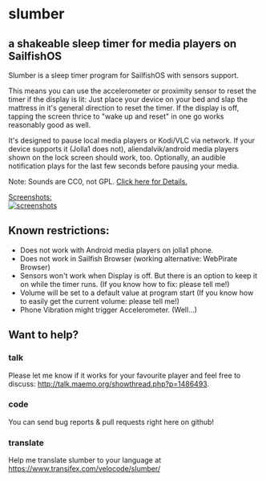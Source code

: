 # slumber
## a shakeable sleep timer for media players on SailfishOS
Slumber is a sleep timer program for SailfishOS with sensors support.

This means you can use the accelerometer or proximity sensor to reset the timer if the display is lit: Just place your device on your bed and slap the mattress in it's general direction to reset the timer. If the display is off, tapping the screen thrice to "wake up and reset" in one go works reasonably good as well.

It's designed to pause local media players or Kodi/VLC via network.
If your device supports it (Jolla1 does not), aliendalvik/android media players shown on the lock screen should work, too.
Optionally, an audible notification plays for the last few seconds before pausing your media.


Note: Sounds are CC0, not GPL. [Click here for Details.](qml/assets/sound/LICENSE.txt)

[Screenshots:<br />![screenshots](https://i.imgur.com/od8Bfx4m.png)](http://i.imgur.com/od8Bfx4.png)

## Known restrictions:
- Does not work with Android media players on jolla1 phone.
- Does not work in Sailfish Browser (working alternative: WebPirate Browser)
- Sensors won't work when Display is off. But there is an option to keep it on while the timer runs. (If you know how to fix: please tell me!)
- Volume will be set to a default value at program start (If you know how to easily get the current volume: please tell me!)
- Phone Vibration might trigger Accelerometer. (Well…)

## Want to help?
### talk
Please let me know if it works for your favourite player and feel free to discuss: http://talk.maemo.org/showthread.php?p=1486493.
### code
You can send bug reports & pull requests right here on github!
### translate
Help me translate slumber to your language at https://www.transifex.com/velocode/slumber/
